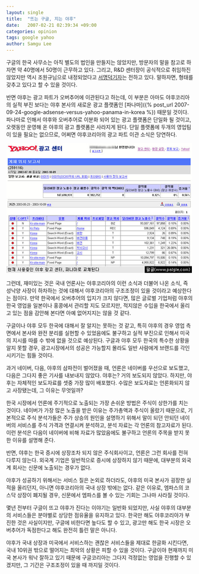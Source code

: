 ```yaml
---
layout: single
title:  "뜨는 구글, 지는 야후"
date:   2007-02-21 02:39:34 +09:00
categories: opinion
tags: google yahoo
author: Samgu Lee
---
```

구글의 한국 사무소는 아직 별도의 법인을 만들지는 않았지만, 방문자의 말을 참고로 하자면 약 40명에서 50명이 근무하고 있다. 그리고, R&D 센터장이 공식적으로 취임하진 않았지만 역시 조원규님으로 내정되었다고 [서명덕기자](http://itviewpoint.com/tt/index.php?pl=2542&amp;stext=%EA%B5%AC%EA%B8%80)는 전하고 있다. 말하자면, 형태를 갖추고 있다고 할 수 있을 것이다.

반면 야후는 광고 파트가 오버추어에 이관된다고 하는데, 이 부분은 아마도 야후코리아의 실적 부진 보다는 야후 본사의 새로운 광고 플랫폼인 [파나마]({% post_url 2007-09-24-google-adsense-versus-yahoo-panama-in-korea %}) 때문일 것이다. 파나마로 인해서 야후와 오버추어로 이분화 되어 있는 광고 플랫폼은 단일화 될 것이고, 오랫동안 운영해 온 야후의 광고 플랫폼은 사라지게 된다. 단일 플랫폼에 두개의 영업팀이 있을 필요는 없으므로, 어쩌면 야후코리아의 광고 파트 이관 소식은 당연하다.

![현재의 야후 광고센터, 파나마로 교체된다](/assets/original-yahoo-advertising-screen.jpg)

그런데, 재미있는 것은 국내 언론사는 야후코리아의 이런 소식과 더불어 나온 소식, 즉 성낙양 사장이 하차하는 것에 대해서 야후코리아의 구조조정이 있을 것이라고 예상한다는 점이다. 만약 한국에서 오버추어의 입지가 크지 않다면, 많은 글로벌 기업처럼 야후의 한국 영업을 일본이나 홍콩에서 관리할 지도 모르지만, 적지않은 수입을 한국에서 올리고 있는 점을 감안해 본다면 아예 없어지지는 않을 것 같다.

구글이나 야후 모두 한국에 대해서 잘 알지는 못하는 것 같고, 특히 야후의 경우 영업 측면에서 본사와 완전 분리를 실현할 수 있었음에도 불구하고 실적 부진으로 인해서 미국의 지시를 따를 수 밖에 없을 것으로 예상된다. 구글과 야후 모두 한국의 특수한 상황을 알지 못할 경우, 광고시장에서의 성공은 가능할지 몰라도 일반 사람에게 브랜드를 각인시키기는 힘들 것이다.

과거 네이버, 다음, 야후의 삼파전이 벌어졌을 때, 언론은 네이버를 우선으로 보도했고, 다음은 그다지 좋은 기사를 내보내지 않았다. 야후는? 거의 보도되지 않았다. 하지만, 야후는 자체적인 보도자료를 셋중 가장 많이 배포했다. 수많은 보도자료는 언론화되지 않고 사장됐는데, 그 이유는 무엇일까?

한국 시장에서 언론에 주기적으로 노출되는 가장 손쉬운 방법은 주식이 상한가를 치는 것이다. 네이버가 가장 많은 노출을 받은 이유는 주가총액과 주식이 올랐기 때문으로, 기본적으로 주식 분석가들은 주가 상승의 원인을 설명하기 위해서 말이 되던 안되던 네이버의 서비스를 주식 가격과 연결시켜 분석하고, 분석 자료는 각 언론의 참고자료가 된다. 이런 분석은 다음이 네이버에 비해 자료가 많았음에도 불구하고 언론의 주목을 받지 못한 이유를 설명해 준다.

반면, 야후는 한국 증시에 상장조차 되지 않은 주식회사이고, 언론은 그런 회사를 전혀 다루지 않는다. 외국계 기업은 일반적으로 증시에 상장하지 않기 때문에, 대부분의 외국계 회사는 신문에 노출되는 경우가 없다.

야후가 성공하기 위해서는 서비스 질은 논외로 하더라도, 야후의 미국 본사가 굉장한 실적을 올리던지, 아니면 야후코리아의 국내 상장 밖에는 없다. 같은 이유로, 엠파스의 코스닥 상장이 폐지될 경우, 신문에서 엠파스를 볼 수 있는 기회는 그나마 사라질 것이다.

몇년 전부터 구글이 뜨고 야후가 진다는 이야기는 일반화 되었지만, 사실 야후의 대부분의 서비스들은 분야별로 상당한 점유율을 유지하고 있다. 한국만 해도 야후코리아가 부진한 것은 사실이지만, 구글에 비한다면 높다도 할 수 있고, 광고만 해도 한국 시장은 오버추어가 독점한다고 해도 완전히 틀린 말은 아니다.

야후가 국내 상장과 미국에서 서비스하는 괜찮은 서비스들을 제대로 한글화 시킨다면, 국내 10위권 밖으로 떨어지는 최악의 상황은 피할 수 있을 것이다. 구글이야 현재까지 미국 본사가 워낙 잘하고 있기 때문에 구글코리아는 그다지 걱정없는 영업을 진행할 수 있겠지만, 그 기간은 구조조정이 있을 때 까지일 것이다.
